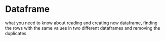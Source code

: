 # Dataframe

what you need to know about reading and  creating new dataframe, finding the rows with the same values in two different dataframes and removing the duplicates.

